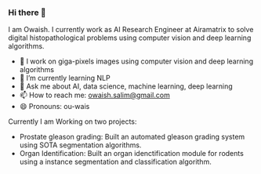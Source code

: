 ### Hi there 👋


I am Owaish. I currently work as AI Research Engineer at Airamatrix to solve digital histopathological problems using computer vision and deep learning algorithms.

- 🔭 I work on giga-pixels images using computer vision and deep learning algorithms
- 🌱 I’m currently learning NLP
- 💬 Ask me about AI, data science, machine learning, deep learning
- 📫 How to reach me: owaish.salim@gmail.com
- 😄 Pronouns: ou-wais

Currently I am Working on two projects:
- Prostate gleason grading: Built an automated gleason grading system using SOTA segmentation algorithms.
- Organ Identification: Built an organ idenctification module for rodents using a instance segmentation and classification algorithm.






